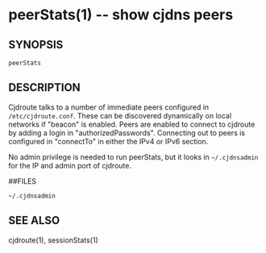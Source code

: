 peerStats(1) -- show cjdns peers
=============================================

## SYNOPSIS

`peerStats`

## DESCRIPTION

Cjdroute talks to a number of immediate peers configured in
`/etc/cjdroute.conf`.  These can be discovered dynamically on local
networks if "beacon" is enabled.  Peers are enabled to connect
to cjdroute by adding a login in "authorizedPasswords".  Connecting
out to peers is configured in "connectTo" in either the IPv4 or IPv6 section.

No admin privilege is needed to run peerStats, but it looks in `~/.cjdnsadmin`
for the IP and admin port of cjdroute.

##FILES

`~/.cjdnsadmin`

## SEE ALSO

cjdroute(1), sessionStats(1)

